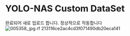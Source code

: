 # YOLO-NAS Custom DataSet
완료되어 새로 업로드 합니다.
정상적으로 작동합니다
![005358_jpg rf 213116ce2ac4cd3f071490db20eca141](https://github.com/zoid79/YOLO_NAS_Webcam/assets/87366543/0988fe8f-0485-4972-a3e4-d6012f3b1307)

